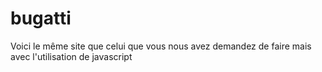 # bugatti

Voici le même site que celui que vous nous avez demandez de faire mais avec l'utilisation de javascript
